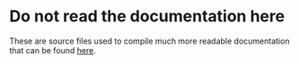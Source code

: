 # Do not read the documentation here

These are source files used to compile much more readable documentation that can be found [here](https://docs.core2ez.m5ez.com/en/latest/).
